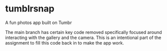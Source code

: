 tumblrsnap
==========

A fun photos app built on Tumbr

The main branch has certain key code removed specifically focused around interacting with the gallery and the camera. 
This is an intentional part of the assignment to fill this code back in to make the app work.

